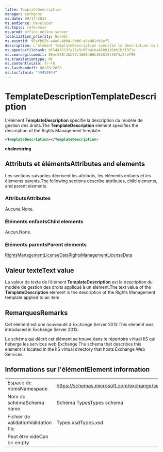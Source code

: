 ```yaml
---
title: TemplateDescription
manager: sethgros
ms.date: 09/17/2015
ms.audience: Developer
ms.topic: reference
ms.prod: office-online-server
localization_priority: Normal
ms.assetid: 95afb55b-a4e8-4b04-9b06-a3a882cb8af5
description: L’élément TemplateDescription spécifie la description du modèle de gestion des droits.
ms.openlocfilehash: 0f5443213fa75c5c05b4cba4609130bb1b3f371e
ms.sourcegitcommit: 88ec988f2bb67c1866d06b361615f3674a24e795
ms.translationtype: MT
ms.contentlocale: fr-FR
ms.lasthandoff: 06/03/2020
ms.locfileid: "44459944"
---
```

# <a name="templatedescription"></a><span data-ttu-id="c81d9-103">TemplateDescription</span><span class="sxs-lookup"><span data-stu-id="c81d9-103">TemplateDescription</span></span>

<span data-ttu-id="c81d9-104">L’élément **TemplateDescription** spécifie la description du modèle de gestion des droits.</span><span class="sxs-lookup"><span data-stu-id="c81d9-104">The **TemplateDescription** element specifies the description of the Rights Management template.</span></span> 
  
```XML
<TemplateDescription></TemplateDescription>
```

 <span data-ttu-id="c81d9-105">**chaîne**</span><span class="sxs-lookup"><span data-stu-id="c81d9-105">**string**</span></span>
## <a name="attributes-and-elements"></a><span data-ttu-id="c81d9-106">Attributs et éléments</span><span class="sxs-lookup"><span data-stu-id="c81d9-106">Attributes and elements</span></span>

<span data-ttu-id="c81d9-107">Les sections suivantes décrivent les attributs, les éléments enfants et les éléments parents.</span><span class="sxs-lookup"><span data-stu-id="c81d9-107">The following sections describe attributes, child elements, and parent elements.</span></span>
  
### <a name="attributes"></a><span data-ttu-id="c81d9-108">Attributs</span><span class="sxs-lookup"><span data-stu-id="c81d9-108">Attributes</span></span>

<span data-ttu-id="c81d9-109">Aucune.</span><span class="sxs-lookup"><span data-stu-id="c81d9-109">None.</span></span>
  
### <a name="child-elements"></a><span data-ttu-id="c81d9-110">Éléments enfants</span><span class="sxs-lookup"><span data-stu-id="c81d9-110">Child elements</span></span>

<span data-ttu-id="c81d9-111">Aucun.</span><span class="sxs-lookup"><span data-stu-id="c81d9-111">None.</span></span>
  
### <a name="parent-elements"></a><span data-ttu-id="c81d9-112">Éléments parents</span><span class="sxs-lookup"><span data-stu-id="c81d9-112">Parent elements</span></span>

[<span data-ttu-id="c81d9-113">RightsManagementLicenseData</span><span class="sxs-lookup"><span data-stu-id="c81d9-113">RightsManagementLicenseData</span></span>](rightsmanagementlicensedata.md)
  
## <a name="text-value"></a><span data-ttu-id="c81d9-114">Valeur texte</span><span class="sxs-lookup"><span data-stu-id="c81d9-114">Text value</span></span>

<span data-ttu-id="c81d9-115">La valeur de texte de l’élément **TemplateDescription** est la description du modèle de gestion des droits appliqué à un élément.</span><span class="sxs-lookup"><span data-stu-id="c81d9-115">The text value of the **TemplateDescription** element is the description of the Rights Management template applied to an item.</span></span> 
  
## <a name="remarks"></a><span data-ttu-id="c81d9-116">Remarques</span><span class="sxs-lookup"><span data-stu-id="c81d9-116">Remarks</span></span>

<span data-ttu-id="c81d9-117">Cet élément est une nouveauté d'Exchange Server 2013.</span><span class="sxs-lookup"><span data-stu-id="c81d9-117">This element was introduced in Exchange Server 2013.</span></span>
  
<span data-ttu-id="c81d9-118">Le schéma qui décrit cet élément se trouve dans le répertoire virtuel IIS qui héberge les services web Exchange.</span><span class="sxs-lookup"><span data-stu-id="c81d9-118">The schema that describes this element is located in the IIS virtual directory that hosts Exchange Web Services.</span></span>
  
## <a name="element-information"></a><span data-ttu-id="c81d9-119">Informations sur l'élément</span><span class="sxs-lookup"><span data-stu-id="c81d9-119">Element information</span></span>

|||
|:-----|:-----|
|<span data-ttu-id="c81d9-120">Espace de noms</span><span class="sxs-lookup"><span data-stu-id="c81d9-120">Namespace</span></span>  <br/> |https://schemas.microsoft.com/exchange/services/2006/types  <br/> |
|<span data-ttu-id="c81d9-121">Nom du schéma</span><span class="sxs-lookup"><span data-stu-id="c81d9-121">Schema name</span></span>  <br/> |<span data-ttu-id="c81d9-122">Schéma Types</span><span class="sxs-lookup"><span data-stu-id="c81d9-122">Types schema</span></span>  <br/> |
|<span data-ttu-id="c81d9-123">Fichier de validation</span><span class="sxs-lookup"><span data-stu-id="c81d9-123">Validation file</span></span>  <br/> |<span data-ttu-id="c81d9-124">Types.xsd</span><span class="sxs-lookup"><span data-stu-id="c81d9-124">Types.xsd</span></span>  <br/> |
|<span data-ttu-id="c81d9-125">Peut être vide</span><span class="sxs-lookup"><span data-stu-id="c81d9-125">Can be empty</span></span>  <br/> ||
   

